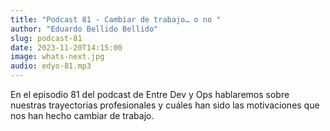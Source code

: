 ```yaml
---
title: "Podcast 81 - Cambiar de trabajo… o no "
author: "Eduardo Bellido Bellido"
slug: podcast-81
date: 2023-11-20T14:15:00
image: whats-next.jpg
audio: edyo-81.mp3
---
```


En el episodio 81 del podcast de Entre Dev y Ops hablaremos sobre nuestras trayectorias profesionales y
cuáles han sido las motivaciones que nos han hecho cambiar de trabajo.
